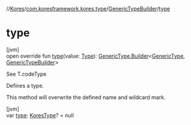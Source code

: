 //[Kores](../../../index.md)/[com.koresframework.kores.type](../index.md)/[GenericTypeBuilder](index.md)/[type](type.md)

# type

[jvm]\
open override fun [type](type.md)(value: [Type](https://docs.oracle.com/javase/8/docs/api/java/lang/reflect/Type.html)): [GenericType.Builder](../-generic-type/-builder/index.md)<[GenericType](../-generic-type/index.md), [GenericTypeBuilder](index.md)>

See T.codeType

Defines a type.

This method will overwrite the defined name and wildcard mark.

[jvm]\
var [type](type.md): [KoresType](../-kores-type/index.md)? = null
